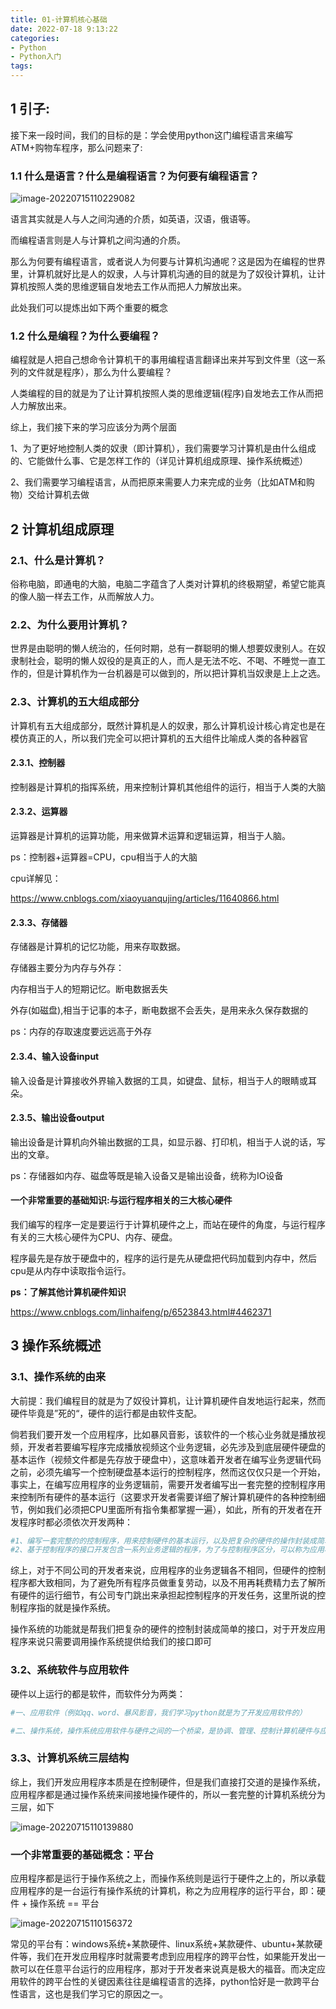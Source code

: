 ```yaml
---
title: 01-计算机核心基础
date: 2022-07-18 9:13:22
categories:
- Python
- Python入门
tags:
---
```


## 1 引子:

接下来一段时间，我们的目标的是：学会使用python这门编程语言来编写ATM+购物车程序，那么问题来了:

### 1.1 什么是语言？什么是编程语言？为何要有编程语言？

![image-20220715110229082](../../../img/image-20220715110229082.png)

语言其实就是人与人之间沟通的介质，如英语，汉语，俄语等。

而编程语言则是人与计算机之间沟通的介质。

那么为何要有编程语言，或者说人为何要与计算机沟通呢？这是因为在编程的世界里，计算机就好比是人的奴隶，人与计算机沟通的目的就是为了奴役计算机，让计算机按照人类的思维逻辑自发地去工作从而把人力解放出来。

此处我们可以提炼出如下两个重要的概念

### 1.2 什么是编程？为什么要编程？

编程就是人把自己想命令计算机干的事用编程语言翻译出来并写到文件里（这一系列的文件就是程序），那么为什么要编程？

人类编程的目的就是为了让计算机按照人类的思维逻辑(程序)自发地去工作从而把人力解放出来。

综上，我们接下来的学习应该分为两个层面

1、为了更好地控制人类的奴隶（即计算机），我们需要学习计算机是由什么组成的、它能做什么事、它是怎样工作的（详见计算机组成原理、操作系统概述）

2、我们需要学习编程语言，从而把原来需要人力来完成的业务（比如ATM和购物）交给计算机去做



## 2 计算机组成原理

### 2.1、什么是计算机？

俗称电脑，即通电的大脑，电脑二字蕴含了人类对计算机的终极期望，希望它能真的像人脑一样去工作，从而解放人力。

### 2.2、为什么要用计算机？

世界是由聪明的懒人统治的，任何时期，总有一群聪明的懒人想要奴隶别人。在奴隶制社会，聪明的懒人奴役的是真正的人，而人是无法不吃、不喝、不睡觉一直工作的，但是计算机作为一台机器是可以做到的，所以把计算机当奴隶是上上之选。

### 2.3、计算机的五大组成部分

计算机有五大组成部分，既然计算机是人的奴隶，那么计算机设计核心肯定也是在模仿真正的人，所以我们完全可以把计算机的五大组件比喻成人类的各种器官

#### 2.3.1、控制器

控制器是计算机的指挥系统，用来控制计算机其他组件的运行，相当于人类的大脑

#### 2.3.2、运算器

运算器是计算机的运算功能，用来做算术运算和逻辑运算，相当于人脑。

ps：控制器+运算器=CPU，cpu相当于人的大脑

cpu详解见：

https://www.cnblogs.com/xiaoyuanqujing/articles/11640866.html

#### 2.3.3、存储器

存储器是计算机的记忆功能，用来存取数据。

存储器主要分为内存与外存：

 内存相当于人的短期记忆。断电数据丢失

 外存(如磁盘),相当于记事的本子，断电数据不会丢失，是用来永久保存数据的

 ps：内存的存取速度要远远高于外存

#### 2.3.4、输入设备input

输入设备是计算接收外界输入数据的工具，如键盘、鼠标，相当于人的眼睛或耳朵。

#### 2.3.5、输出设备output

输出设备是计算机向外输出数据的工具，如显示器、打印机，相当于人说的话，写出的文章。

ps：存储器如内存、磁盘等既是输入设备又是输出设备，统称为IO设备

#### 一个非常重要的基础知识:与运行程序相关的三大核心硬件

我们编写的程序一定是要运行于计算机硬件之上，而站在硬件的角度，与运行程序有关的三大核心硬件为CPU、内存、硬盘。

程序最先是存放于硬盘中的，程序的运行是先从硬盘把代码加载到内存中，然后cpu是从内存中读取指令运行。

**ps：了解其他计算机硬件知识**

https://www.cnblogs.com/linhaifeng/p/6523843.html#4462371



## 3 操作系统概述

### 3.1、操作系统的由来

 大前提：我们编程目的就是为了奴役计算机，让计算机硬件自发地运行起来，然而硬件毕竟是”死的“，硬件的运行都是由软件支配。

 倘若我们要开发一个应用程序，比如暴风音影，该软件的一个核心业务就是播放视频，开发者若要编写程序完成播放视频这个业务逻辑，必先涉及到底层硬件硬盘的基本运作（视频文件都是先存放于硬盘中），这意味着开发者在编写业务逻辑代码之前，必须先编写一个控制硬盘基本运行的控制程序，然而这仅仅只是一个开始，事实上，在编写应用程序的业务逻辑前，需要开发者编写出一套完整的控制程序用来控制所有硬件的基本运行（这要求开发者需要详细了解计算机硬件的各种控制细节，例如我们必须把CPU里面所有指令集都掌握一遍），如此，所有的开发者在开发程序时都必须依次开发两种：

```python
#1、编写一套完整的的控制程序，用来控制硬件的基本运行，以及把复杂的硬件的操作封装成简单的接口
#2、基于控制程序的接口开发包含一系列业务逻辑的程序，为了与控制程序区分，可以称为应用程序，以ATM这款应用程序为例，业务逻辑有提款、转账、查询余额等
```

 综上，对于不同公司的开发者来说，应用程序的业务逻辑各不相同，但硬件的控制程序都大致相同，为了避免所有程序员做重复劳动，以及不用再耗费精力去了解所有硬件的运行细节，有公司专门跳出来承担起控制程序的开发任务，这里所说的控制程序指的就是操作系统。

 操作系统的功能就是帮我们把复杂的硬件的控制封装成简单的接口，对于开发应用程序来说只需要调用操作系统提供给我们的接口即可

### 3.2、系统软件与应用软件

硬件以上运行的都是软件，而软件分为两类：

```python
#一、应用软件（例如qq、word、暴风影音，我们学习python就是为了开发应用软件的）

#二、操作系统，操作系统应用软件与硬件之间的一个桥梁，是协调、管理、控制计算机硬件与应用软件资源的控制程序。
```

### 3.3、计算机系统三层结构

综上，我们开发应用程序本质是在控制硬件，但是我们直接打交道的是操作系统，应用程序都是通过操作系统来间接地操作硬件的，所以一套完整的计算机系统分为三层，如下

![image-20220715110139880](../../../img/image-20220715110139880.png)

### 一个非常重要的基础概念：平台

应用程序都是运行于操作系统之上，而操作系统则是运行于硬件之上的，所以承载应用程序的是一台运行有操作系统的计算机，称之为应用程序的运行平台，即：硬件 + 操作系统 == 平台

![image-20220715110156372](../../../img/image-20220715110156372.png)

常见的平台有：windows系统+某款硬件、linux系统+某款硬件、ubuntu+某款硬件等，我们在开发应用程序时就需要考虑到应用程序的跨平台性，如果能开发出一款可以在任意平台运行的应用程序，那对于开发者来说真是极大的福音。而决定应用软件的跨平台性的关键因素往往是编程语言的选择，python恰好是一款跨平台性语言，这也是我们学习它的原因之一。